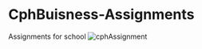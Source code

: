 # CphBuisness-Assignments
Assignments for school
![cphAssignment](https://user-images.githubusercontent.com/78900612/109976291-e70daa00-7cfb-11eb-9a90-c2ceb17fa450.png)
